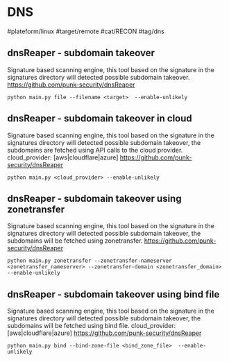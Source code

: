 # DNS
#plateform/linux #target/remote #cat/RECON #tag/dns

## dnsReaper - subdomain takeover
Signature based scanning engine, this tool based on the signature in the signatures directory will detected possible subdomain takeover.
https://github.com/punk-security/dnsReaper
```
python main.py file --filename <target>  --enable-unlikely
```

## dnsReaper - subdomain takeover in cloud
Signature based scanning engine, this tool based on the signature in the signatures directory will detected possible subdomain takeover, the subdomains are fetched using API calls to the cloud provider.
cloud_provider: [aws|cloudflare|azure]
https://github.com/punk-security/dnsReaper
```
python main.py <cloud_provider> --enable-unlikely
```

## dnsReaper - subdomain takeover using zonetransfer
Signature based scanning engine, this tool based on the signature in the signatures directory will detected possible subdomain takeover, the subdomains will be fetched using zonetransfer.
https://github.com/punk-security/dnsReaper
```
python main.py zonetransfer --zonetransfer-nameserver <zonetransfer_nameserver> --zonetransfer-domain <zonetransfer_domain>  --enable-unlikely
```

## dnsReaper - subdomain takeover using bind file
Signature based scanning engine, this tool based on the signature in the signatures directory will detected possible subdomain takeover, the subdomains will be fetched using bind file.
cloud_provider: [aws|cloudflare|azure]
https://github.com/punk-security/dnsReaper
```
python main.py bind --bind-zone-file <bind_zone_file>  --enable-unlikely
```
